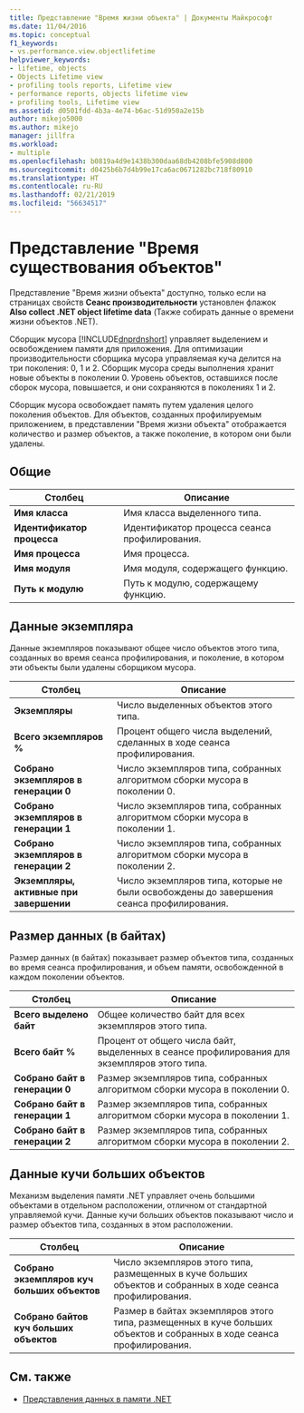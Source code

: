 ```yaml
---
title: Представление "Время жизни объекта" | Документы Майкрософт
ms.date: 11/04/2016
ms.topic: conceptual
f1_keywords:
- vs.performance.view.objectlifetime
helpviewer_keywords:
- lifetime, objects
- Objects Lifetime view
- profiling tools reports, Lifetime view
- performance reports, objects lifetime view
- profiling tools, Lifetime view
ms.assetid: d0501fdd-4b3a-4e74-b6ac-51d950a2e15b
author: mikejo5000
ms.author: mikejo
manager: jillfra
ms.workload:
- multiple
ms.openlocfilehash: b0819a4d9e1438b300daa68db4208bfe5908d800
ms.sourcegitcommit: d0425b6b7d4b99e17ca6ac0671282bc718f80910
ms.translationtype: HT
ms.contentlocale: ru-RU
ms.lasthandoff: 02/21/2019
ms.locfileid: "56634517"
---
```

# <a name="object-lifetime-view"></a>Представление "Время существования объектов"
Представление "Время жизни объекта" доступно, только если на страницах свойств **Сеанс производительности** установлен флажок **Also collect .NET object lifetime data** (Также собирать данные о времени жизни объектов .NET).

 Сборщик мусора [!INCLUDE[dnprdnshort](../code-quality/includes/dnprdnshort_md.md)] управляет выделением и освобождением памяти для приложения. Для оптимизации производительности сборщика мусора управляемая куча делится на три поколения: 0, 1 и 2. Сборщик мусора среды выполнения хранит новые объекты в поколении 0. Уровень объектов, оставшихся после сборок мусора, повышается, и они сохраняются в поколениях 1 и 2.

 Сборщик мусора освобождает память путем удаления целого поколения объектов. Для объектов, созданных профилируемым приложением, в представлении "Время жизни объекта" отображается количество и размер объектов, а также поколение, в котором они были удалены.

## <a name="general"></a>Общие

|Столбец|Описание|
|------------|-----------------|
|**Имя класса**|Имя класса выделенного типа.|
|**Идентификатор процесса**|Идентификатор процесса сеанса профилирования.|
|**Имя процесса**|Имя процесса.|
|**Имя модуля**|Имя модуля, содержащего функцию.|
|**Путь к модулю**|Путь к модулю, содержащему функцию.|

## <a name="instance-data"></a>Данные экземпляра
 Данные экземпляров показывают общее число объектов этого типа, созданных во время сеанса профилирования, и поколение, в котором эти объекты были удалены сборщиком мусора.

|Столбец|Описание|
|------------|-----------------|
|**Экземпляры**|Число выделенных объектов этого типа.|
|**Всего экземпляров %**|Процент общего числа выделений, сделанных в ходе сеанса профилирования.|
|**Собрано экземпляров в генерации 0**|Число экземпляров типа, собранных алгоритмом сборки мусора в поколении 0.|
|**Собрано экземпляров в генерации 1**|Число экземпляров типа, собранных алгоритмом сборки мусора в поколении 1.|
|**Собрано экземпляров в генерации 2**|Число экземпляров типа, собранных алгоритмом сборки мусора в поколении 2.|
|**Экземпляры, активные при завершении**|Число экземпляров типа, которые не были освобождены до завершения сеанса профилирования.|

## <a name="size-byte-data"></a>Размер данных (в байтах)
 Размер данных (в байтах) показывает размер объектов типа, созданных во время сеанса профилирования, и объем памяти, освобожденной в каждом поколении объектов.

|Столбец|Описание|
|------------|-----------------|
|**Всего выделено байт**|Общее количество байт для всех экземпляров этого типа.|
|**Всего байт %**|Процент от общего числа байт, выделенных в сеансе профилирования для экземпляров этого типа.|
|**Собрано байт в генерации 0**|Размер экземпляров типа, собранных алгоритмом сборки мусора в поколении 0.|
|**Собрано байт в генерации 1**|Размер экземпляров типа, собранных алгоритмом сборки мусора в поколении 1.|
|**Собрано байт в генерации 2**|Размер экземпляров типа, собранных алгоритмом сборки мусора в поколении 2.|

## <a name="large-object-heap-data"></a>Данные кучи больших объектов
 Механизм выделения памяти .NET управляет очень большими объектами в отдельном расположении, отличном от стандартной управляемой кучи. Данные кучи больших объектов показывают число и размер объектов типа, созданных в этом расположении.

|Столбец|Описание|
|------------|-----------------|
|**Собрано экземпляров куч больших объектов**|Число экземпляров этого типа, размещенных в куче больших объектов и собранных в ходе сеанса профилирования.|
|**Собрано байтов куч больших объектов**|Размер в байтах экземпляров этого типа, размещенных в куче больших объектов и собранных в ходе сеанса профилирования.|

## <a name="see-also"></a>См. также
- [Представления данных в памяти .NET](../profiling/dotnet-memory-data-views.md)